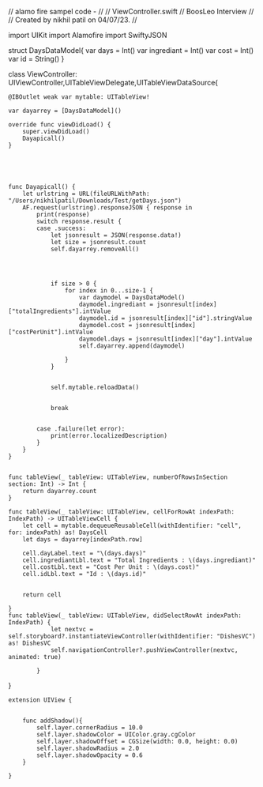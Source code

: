 // alamo fire sampel code - 
//
//  ViewController.swift
//  BoosLeo Interview
//
//  Created by nikhil patil on 04/07/23.
//

import UIKit
import Alamofire
import SwiftyJSON

struct DaysDataModel{
    var days = Int()
    var ingrediant = Int()
    var cost = Int()
    var id = String()
}


class ViewController: UIViewController,UITableViewDelegate,UITableViewDataSource{
    
    
    @IBOutlet weak var mytable: UITableView!
    
    var dayarrey = [DaysDataModel]()
    
    override func viewDidLoad() {
        super.viewDidLoad()
        Dayapicall()
    }
    
    
    
    
    
    func Dayapicall() {
        let urlstring = URL(fileURLWithPath: "/Users/nikhilpatil/Downloads/Test/getDays.json")
        AF.request(urlstring).responseJSON { response in
            print(response)
            switch response.result {
            case .success:
                let jsonresult = JSON(response.data!)
                let size = jsonresult.count
                self.dayarrey.removeAll()
                
                
                
                
                if size > 0 {
                    for index in 0...size-1 {
                        var daymodel = DaysDataModel()
                        daymodel.ingrediant = jsonresult[index]["totalIngredients"].intValue
                        daymodel.id = jsonresult[index]["id"].stringValue
                        daymodel.cost = jsonresult[index]["costPerUnit"].intValue
                        daymodel.days = jsonresult[index]["day"].intValue
                        self.dayarrey.append(daymodel)
                        
                    }
                }
                
                
                self.mytable.reloadData()
                
                
                break
                
                
            case .failure(let error):
                print(error.localizedDescription)
            }
        }
    }
    
    
    func tableView(_ tableView: UITableView, numberOfRowsInSection section: Int) -> Int {
        return dayarrey.count
    }
    
    func tableView(_ tableView: UITableView, cellForRowAt indexPath: IndexPath) -> UITableViewCell {
        let cell = mytable.dequeueReusableCell(withIdentifier: "cell", for: indexPath) as! DaysCell
        let days = dayarrey[indexPath.row]
        
        cell.dayLabel.text = "\(days.days)"
        cell.ingrediantLbl.text = "Total Ingredients : \(days.ingrediant)"
        cell.costLbl.text = "Cost Per Unit : \(days.cost)"
        cell.idLbl.text = "Id : \(days.id)"
        
        
        return cell
        
    }
    func tableView(_ tableView: UITableView, didSelectRowAt indexPath: IndexPath) {
                let nextvc = self.storyboard?.instantiateViewController(withIdentifier: "DishesVC") as! DishesVC
                self.navigationController?.pushViewController(nextvc, animated: true)
        
            }
    
    
}

    extension UIView {
        
        
        func addShadow(){
            self.layer.cornerRadius = 10.0
            self.layer.shadowColor = UIColor.gray.cgColor
            self.layer.shadowOffset = CGSize(width: 0.0, height: 0.0)
            self.layer.shadowRadius = 2.0
            self.layer.shadowOpacity = 0.6
        }
        
    }


